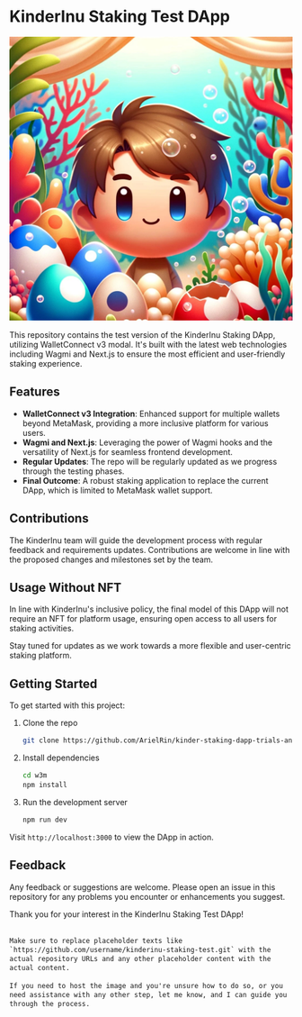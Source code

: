 
# KinderInu Staking Test DApp

![KinderInu Staking DApp](https://raw.githubusercontent.com/ArielRin/kinder-staking-dapp-trials-and-test-dapp/master/images/kinder.jpg)

This repository contains the test version of the KinderInu Staking DApp, utilizing WalletConnect v3 modal. It's built with the latest web technologies including Wagmi and Next.js to ensure the most efficient and user-friendly staking experience.

## Features

- **WalletConnect v3 Integration**: Enhanced support for multiple wallets beyond MetaMask, providing a more inclusive platform for various users.
- **Wagmi and Next.js**: Leveraging the power of Wagmi hooks and the versatility of Next.js for seamless frontend development.
- **Regular Updates**: The repo will be regularly updated as we progress through the testing phases.
- **Final Outcome**: A robust staking application to replace the current DApp, which is limited to MetaMask wallet support.

## Contributions

The KinderInu team will guide the development process with regular feedback and requirements updates. Contributions are welcome in line with the proposed changes and milestones set by the team.

## Usage Without NFT

In line with KinderInu's inclusive policy, the final model of this DApp will not require an NFT for platform usage, ensuring open access to all users for staking activities.

Stay tuned for updates as we work towards a more flexible and user-centric staking platform.

## Getting Started

To get started with this project:

1. Clone the repo
   ```bash
   git clone https://github.com/ArielRin/kinder-staking-dapp-trials-and-test-dapp.git
   ```
2. Install dependencies
   ```bash
   cd w3m
   npm install
   ```
3. Run the development server
   ```bash
   npm run dev
   ```

Visit `http://localhost:3000` to view the DApp in action.

## Feedback

Any feedback or suggestions are welcome. Please open an issue in this repository for any problems you encounter or enhancements you suggest.

Thank you for your interest in the KinderInu Staking Test DApp!

```

Make sure to replace placeholder texts like `https://github.com/username/kinderinu-staking-test.git` with the actual repository URLs and any other placeholder content with the actual content.

If you need to host the image and you're unsure how to do so, or you need assistance with any other step, let me know, and I can guide you through the process.
